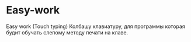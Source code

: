 Easy-work
=========

Easy work (Touch typing)
Колбашу клавиатуру, для программы которая будит обучать слепому методу печати на клаве.
